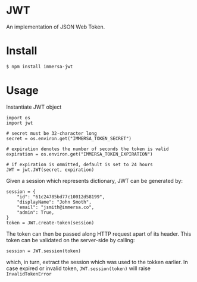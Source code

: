 # JWT

An implementation of JSON Web Token.

# Install

```bash
$ npm install immersa-jwt
```

# Usage

Instantiate JWT object

```
import os
import jwt

# secret must be 32-character long
secret = os.environ.get("IMMERSA_TOKEN_SECRET")

# expiration denotes the number of seconds the token is valid
expiration = os.environ.get("IMMERSA_TOKEN_EXPIRATION")

# if expiration is ommitted, default is set to 24 hours
JWT = jwt.JWT(secret, expiration)
```

Given a session which represents dictionary, JWT can be generated by:

```
session = {
    "id": "61c24785bd77c10012d58199",
    "displayName": "John Smoth",
    "email": "jsmith@immersa.co",
    "admin": True,
}
token = JWT.create-token(session)
```

The token can then be passed along HTTP request apart of its header. This token can be validated on the server-side by calling:

```
session = JWT.session(token)
```

which, in turn, extract the session which was used to the tokken earlier. In case expired or invalid token,  `JWT.session(token)` will raise `InvalidTokenError`